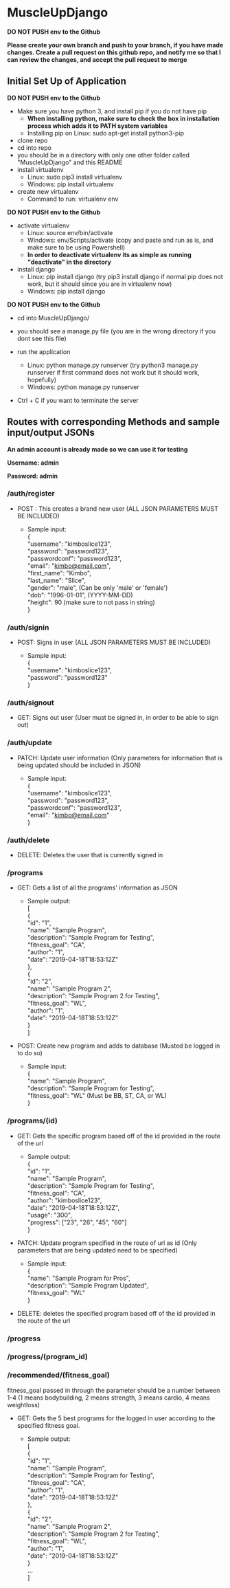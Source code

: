 # MuscleUpDjango

**DO NOT PUSH env to the Github**

**Please create your own branch and push to your branch, if you have made changes. Create a pull request on this github repo, and notify me so that I can review the changes, and accept the pull request to merge**


## Initial Set Up of Application


**DO NOT PUSH env to the Github**

- Make sure you have python 3, and install pip if you do not have pip
  - **When installing python, make sure to check the box in installation process which adds it to PATH system variables**
  - Installing pip on Linux: sudo apt-get install python3-pip
- clone repo
- cd into repo
- you should be in a directory with only one other folder called "MuscleUpDjango" and this README
- install virtualenv 
  - Linux: sudo pip3 install virtualenv 
  - Windows: pip install virtualenv
- create new virtualenv
  - Command to run: virtualenv env

**DO NOT PUSH env to the Github**

- activate virtualenv
  - Linux: source env/bin/activate
  - Windows: env/Scripts/activate    (copy and paste and run as is, and make sure to be using Powershell)
  - **In order to deactivate virtualenv its as simple as running "deactivate" in the directory**
- install django
  - Linux: pip install django (try pip3 install django if normal pip does not work, but it should since you are in virtualenv now)
  - Windows: pip install django

**DO NOT PUSH env to the Github**

- cd into MuscleUpDjango/
- you should see a manage.py file (you are in the wrong directory if you dont see this file)
- run the application
  - Linux: python manage.py runserver (try python3 manage.py runserver if first command does not work but it should work, hopefully)
  - Windows: python manage.py runserver

- Ctrl + C if you want to terminate the server


## Routes with corresponding Methods and sample input/output JSONs

**An admin account is already made so we can use it for testing**

**Username: admin**

**Password: admin**

### /auth/register

- POST : This creates a brand new user (ALL JSON PARAMETERS MUST BE INCLUDED)

   - Sample input:<br />
   {<br />
     "username": "kimboslice123",<br />
     "password": "password123", <br />
     "passwordconf": "password123", <br />
     "email": "kimbo@email.com", <br />
     "first_name": "Kimbo",<br />
     "last_name": "Slice",<br />
     "gender": "male", (Can be only 'male' or 'female')<br />
     "dob": "1996-01-01", (YYYY-MM-DD)<br />
     "height": 90 (make sure to not pass in string)<br />
   }<br />


### /auth/signin

- POST: Signs in user (ALL JSON PARAMETERS MUST BE INCLUDED)

   - Sample input:<br />
   {<br />
     "username": "kimboslice123",<br />
     "password": "password123" <br />
   }<br />

### /auth/signout

- GET: Signs out user (User must be signed in, in order to be able to sign out)

### /auth/update

- PATCH: Update user information (Only parameters for information that is being updated should be included in JSON)

   - Sample input:<br />
   {<br />
     "username": "kimboslice123",<br />
     "password": "password123", <br />
     "passwordconf": "password123", <br />
     "email": "kimbo@email.com" <br />
   }<br />


### /auth/delete

- DELETE: Deletes the user that is currently signed in

### /programs

- GET: Gets a list of all the programs' information as JSON

   - Sample output:<br />
   [<br />
     {<br />
       "id": "1",<br />
       "name": "Sample Program", <br />
       "description": "Sample Program for Testing", <br />
       "fitness_goal": "CA", <br />
       "author": "1",<br />
       "date": "2019-04-18T18:53:12Z"<br />
     },<br />
     {<br />
       "id": "2",<br />
       "name": "Sample Program 2", <br />
       "description": "Sample Program 2 for Testing", <br />
       "fitness_goal": "WL", <br />
       "author": "1",<br />
       "date": "2019-04-18T18:53:12Z"<br />
     }<br />
   ]<br />


- POST: Create new program and adds to database (Musted be logged in to do so)

   - Sample input:<br />
   {<br />
     "name": "Sample Program", <br />
     "description": "Sample Program for Testing", <br />
     "fitness_goal": "WL" (Must be BB, ST, CA, or WL)<br />
   }<br />

### /programs/(id)

- GET: Gets the specific program based off of the id provided in the route of the url

   - Sample output:<br />
   {<br />
     "id": "1",<br />
     "name": "Sample Program", <br />
     "description": "Sample Program for Testing", <br />
     "fitness_goal": "CA", <br />
     "author": "kimboslice123",<br />
     "date": "2019-04-18T18:53:12Z",<br />
     "usage": "300", <br />
     "progress": ["23", "26", "45", "60"] <br />
   }<br />

- PATCH: Update program specified in the route of url as id (Only parameters that are being updated need to be specified)


   - Sample input:<br />
   {<br />
     "name": "Sample Program for Pros", <br />
     "description": "Sample Program Updated", <br />
     "fitness_goal": "WL" <br />
   }<br />

- DELETE: deletes the specified program based off of the id provided in the route of the url


### /progress


### /progress/(program_id)


### /recommended/(fitness_goal)

fitness_goal passed in through the parameter should be a number between 1-4 (1 means bodybuilding, 2 means strength, 3 means cardio, 4 means weightloss)

- GET: Gets the 5 best programs for the logged in user according to the specified fitness goal.

   - Sample output:<br />
   [<br />
     {<br />
       "id": "1",<br />
       "name": "Sample Program", <br />
       "description": "Sample Program for Testing", <br />
       "fitness_goal": "CA", <br />
       "author": "1",<br />
       "date": "2019-04-18T18:53:12Z"<br />
     },<br />
     {<br />
       "id": "2",<br />
       "name": "Sample Program 2", <br />
       "description": "Sample Program 2 for Testing", <br />
       "fitness_goal": "WL", <br />
       "author": "1",<br />
       "date": "2019-04-18T18:53:12Z"<br />
     }<br />
     ... <br />
   ]<br />




